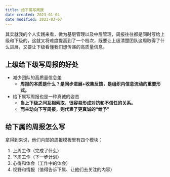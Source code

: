 ```yaml
---
title: 给下属写周报
date created: 2023-01-04
date modified: 2023-03-07
---
```


其实就我的个人实践来看，做为基层管理以及中层管理，周报往往都是同时写给上级和下级的，这就又将难度提高到了一个档次，既要让上级清楚团队这周取得了什么进展，又要让下级看懂我们想传递的高质量信息。

## 上级给下级写周报的好处

- 减少团队的高质量信息差
	- **周报的本质是什么？是同步进展+收集反馈，是组织内信息流动的重要形式。**
- 给下属写周报也是一种真诚的姿态
	- **当上下级之间互相索取，很容易形成对抗和不信任的关系。**
	- **而主动向下写周报，则代表了更真诚的“给予”**

## 给下属的周报怎么写

拿得到来说，他们内部的周报模板里有四个模块：

1. 上周工作（完成了什么）
2. 下周工作（下一步计划）
3. 心得和体会（工作中的体会）
4. 视野和情报（值得告诉下属、让他们去关注的内容）
